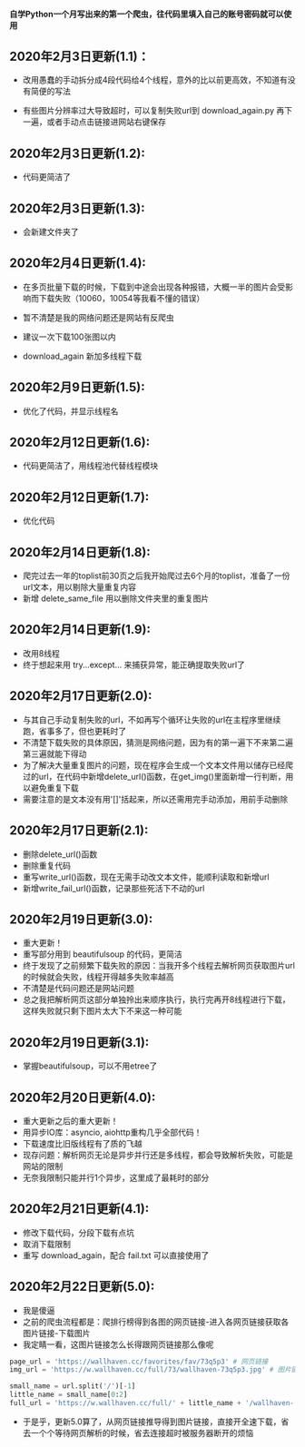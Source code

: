 #### 自学Python一个月写出来的第一个爬虫，往代码里填入自己的账号密码就可以使用


## 2020年2月3日更新(1.1)：
- 改用愚蠢的手动拆分成4段代码给4个线程，意外的比以前更高效，不知道有没有简便的写法

- 有些图片分辨率过大导致超时，可以复制失败url到 download_again.py 再下一遍，或者手动点击链接进网站右键保存

## 2020年2月3日更新(1.2):
- 代码更简洁了

## 2020年2月3日更新(1.3):

- 会新建文件夹了

## 2020年2月4日更新(1.4):
- 在多页批量下载的时候，下载到中途会出现各种报错，大概一半的图片会受影响而下载失败（10060，10054等我看不懂的错误）

- 暂不清楚是我的网络问题还是网站有反爬虫

- 建议一次下载100张图以内

- download_again 新加多线程下载

## 2020年2月9日更新(1.5):
- 优化了代码，并显示线程名

## 2020年2月12日更新(1.6):
- 代码更简洁了，用线程池代替线程模块

## 2020年2月12日更新(1.7):
- 优化代码

## 2020年2月14日更新(1.8):
- 爬完过去一年的toplist前30页之后我开始爬过去6个月的toplist，准备了一份url文本，用以剔除大量重复内容
- 新增 delete_same_file 用以删除文件夹里的重复图片

## 2020年2月14日更新(1.9):
- 改用8线程
- 终于想起来用 try...except... 来捕获异常，能正确提取失败url了

## 2020年2月17日更新(2.0):
- 与其自己手动复制失败的url，不如再写个循环让失败的url在主程序里继续跑，省事多了，但也更耗时了
- 不清楚下载失败的具体原因，猜测是网络问题，因为有的第一遍下不来第二遍第三遍就能下得动
- 为了解决大量重复图片的问题，现在程序会生成一个文本文件用以储存已经爬过的url，在代码中新增delete_url()函数，在get_img()里面新增一行判断，用以避免重复下载
- 需要注意的是文本没有用'[]'括起来，所以还需用完手动添加，用前手动删除

## 2020年2月17日更新(2.1):
- 删除delete_url()函数
- 删除重复代码
- 重写write_url()函数，现在无需手动改文本文件，能顺利读取和新增url
- 新增write_fail_url()函数，记录那些死活下不动的url

## 2020年2月19日更新(3.0):
- 重大更新！
- 重写部分用到 beautifulsoup 的代码，更简洁
- 终于发现了之前频繁下载失败的原因：当我开多个线程去解析网页获取图片url的时候就会失败，线程开得越多失败率越高
- 不清楚是代码问题还是网站问题
- 总之我把解析网页这部分单独拎出来顺序执行，执行完再开8线程进行下载，这样失败就只剩下图片太大下不来这一种可能

## 2020年2月19日更新(3.1):
- 掌握beautifulsoup，可以不用etree了

## 2020年2月20日更新(4.0):
- 重大更新之后的重大更新！
- 用异步IO库：asyncio, aiohttp重构几乎全部代码！
- 下载速度比旧版线程有了质的飞越
- 现存问题：解析网页无论是异步并行还是多线程，都会导致解析失败，可能是网站的限制
- 无奈我限制只能并行1个异步，这里成了最耗时的部分

## 2020年2月21日更新(4.1):
- 修改下载代码，分段下载有点坑
- 取消下载限制
- 重写 download_again，配合 fail.txt 可以直接使用了

## 2020年2月22日更新(5.0):
- 我是傻逼
- 之前的爬虫流程都是：爬排行榜得到各图的网页链接-进入各网页链接获取各图片链接-下载图片
- 我定睛一看，这图片链接怎么长得跟网页链接那么像呢
```python
page_url = 'https://wallhaven.cc/favorites/fav/73q5p3' # 网页链接
img_url = 'https://w.wallhaven.cc/full/73/wallhaven-73q5p3.jpg' # 图片链接

small_name = url.split('/')[-1]
little_name = small_name[0:2]
full_url = 'https://w.wallhaven.cc/full/' + little_name + '/wallhaven-' + 'small_name' + '.jpg'
```
- 于是乎，更新5.0算了，从网页链接推导得到图片链接，直接开全速下载，省去一个个等待网页解析的时候，省去连接超时被服务器断开的烦恼